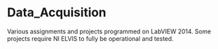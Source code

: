 # Data_Acquisition
Various assignments and projects programmed on LabVIEW 2014. Some projects require NI ELVIS to fully be operational and tested.
